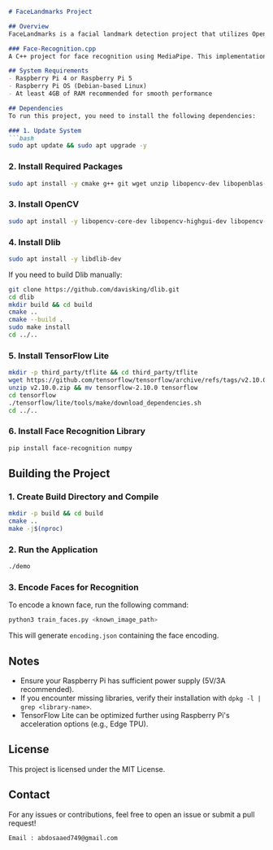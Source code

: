 ````markdown
# FaceLandmarks Project

## Overview
FaceLandmarks is a facial landmark detection project that utilizes OpenCV, TensorFlow Lite, Dlib, and OpenBLAS to detect and process facial features. Additionally, this project includes a script for generating face encodings using `face_recognition`.

### Face-Recognition.cpp
A C++ project for face recognition using MediaPipe. This implementation performs face detection and recognition on images using TensorFlow Lite and MediaPipe’s face landmark model. Suitable for offline or batch image processing tasks.

## System Requirements
- Raspberry Pi 4 or Raspberry Pi 5
- Raspberry Pi OS (Debian-based Linux)
- At least 4GB of RAM recommended for smooth performance

## Dependencies
To run this project, you need to install the following dependencies:

### 1. Update System
```bash
sudo apt update && sudo apt upgrade -y
````

### 2. Install Required Packages

```bash
sudo apt install -y cmake g++ git wget unzip libopencv-dev libopenblas-dev python3-pip python3-opencv
```

### 3. Install OpenCV

```bash
sudo apt install -y libopencv-core-dev libopencv-highgui-dev libopencv-imgproc-dev
```

### 4. Install Dlib

```bash
sudo apt install -y libdlib-dev
```

If you need to build Dlib manually:

```bash
git clone https://github.com/davisking/dlib.git
cd dlib
mkdir build && cd build
cmake ..
cmake --build .
sudo make install
cd ../..
```

### 5. Install TensorFlow Lite

```bash
mkdir -p third_party/tflite && cd third_party/tflite
wget https://github.com/tensorflow/tensorflow/archive/refs/tags/v2.10.0.zip
unzip v2.10.0.zip && mv tensorflow-2.10.0 tensorflow
cd tensorflow
./tensorflow/lite/tools/make/download_dependencies.sh
cd ../..
```

### 6. Install Face Recognition Library

```bash
pip install face-recognition numpy
```

## Building the Project

### 1. Create Build Directory and Compile

```bash
mkdir -p build && cd build
cmake ..
make -j$(nproc)
```

### 2. Run the Application

```bash
./demo
```

### 3. Encode Faces for Recognition

To encode a known face, run the following command:

```bash
python3 train_faces.py <known_image_path>
```

This will generate `encoding.json` containing the face encoding.

## Notes

* Ensure your Raspberry Pi has sufficient power supply (5V/3A recommended).
* If you encounter missing libraries, verify their installation with `dpkg -l | grep <library-name>`.
* TensorFlow Lite can be optimized further using Raspberry Pi's acceleration options (e.g., Edge TPU).

## License

This project is licensed under the MIT License.

## Contact

For any issues or contributions, feel free to open an issue or submit a pull request!

```
Email : abdosaaed749@gmail.com
```

